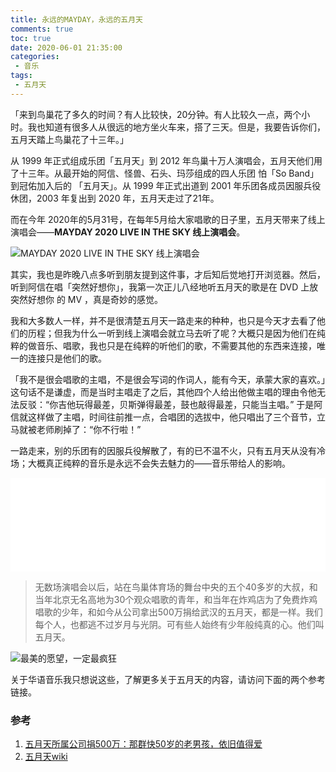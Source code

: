 ```yaml
---
title: 永远的MAYDAY，永远的五月天
comments: true
toc: true
date: 2020-06-01 21:35:00
categories:
 - 音乐
tags:
 - 五月天
---
```






「来到鸟巢花了多久的时间？有人比较快，20分钟。有人比较久一点，两个小时。我也知道有很多人从很远的地方坐火车来，搭了三天。但是，我要告诉你们，五月天踏上鸟巢花了十三年。」


<!-- more -->

从 1999 年正式组成乐团「五月天」到 2012 年鸟巢十万人演唱会，五月天他们用了十三年。从最开始的阿信、怪兽、石头、玛莎组成的四人乐团 怕「So Band」到冠佑加入后的 「五月天」。从 1999 年正式出道到 2001 年乐团各成员因服兵役休团，2003 年复出到 2020 年，五月天走过了21年。

而在今年 2020年的5月31号，在每年5月给大家唱歌的日子里，五月天带来了线上演唱会——**MAYDAY 2020 LIVE IN THE SKY 线上演唱会**。

![MAYDAY 2020 LIVE IN THE SKY 线上演唱会](https://i.loli.net/2020/06/01/74qPhZ1jdeQBTI6.jpg)

其实，我也是昨晚八点多听到朋友提到这件事，才后知后觉地打开浏览器。然后，听到阿信在唱「突然好想你」，我第一次正儿八经地听五月天的歌是在 DVD 上放 突然好想你 的 MV ，真是奇妙的感觉。 

我和大多数人一样，并不是很清楚五月天一路走来的种种，也只是今天才去看了他们的历程；但我为什么一听到线上演唱会就立马去听了呢？大概只是因为他们在纯粹的做音乐、唱歌，我也只是在纯粹的听他们的歌，不需要其他的东西来连接，唯一的连接只是他们的歌。

「我不是很会唱歌的主唱，不是很会写词的作词人，能有今天，承蒙大家的喜欢。」这句话不是谦虚，而是当时主唱走了之后，其他四个人给出他做主唱的理由令他无法反驳：“你吉他玩得最差，贝斯弹得最差，鼓也敲得最差，只能当主唱。” 于是阿信就这样做了主唱，时间往前推一点，合唱团的选拔中，他只唱出了三个音节，立马就被老师刷掉了：“你不行啦！” 

一路走来，别的乐团有的因服兵役解散了，有的已不温不火，只有五月天从没有冷场；大概真正纯粹的音乐是永远不会失去魅力的——音乐带给人的影响。


<iframe id="spkj" src="//player.bilibili.com/player.html?aid=840912984&bvid=BV1754y1Q7au&cid=197655070&page=1" scrolling="no" border="0" frameborder="no" framespacing="0" allowfullscreen="true" width=100%> </iframe>
<script type="text/javascript">  
document.getElementById("spkj").style.height=document.getElementById("spkj").scrollWidth*0.76+"px";
</script>

> 无数场演唱会以后，站在鸟巢体育场的舞台中央的五个40多岁的大叔，和当年北京无名高地为30个观众唱歌的青年，和当年在炸鸡店为了免费炸鸡唱歌的少年，和如今从公司拿出500万捐给武汉的五月天，都是一样。我们每个人，也都逃不过岁月与光阴。可有些人始终有少年般纯真的心。他们叫五月天。

![最美的愿望，一定最疯狂](https://i.loli.net/2020/06/01/AM6e9N8onaEdSTB.png)

关于华语音乐我只想说这些，了解更多关于五月天的内容，请访问下面的两个参考链接。

### 参考

1. [五月天所属公司捐500万：那群快50岁的老男孩，依旧值得爱](https://baike.baidu.com/tashuo/browse/content?id=feb217783ae130baa353be03&lemmaId=17011&fromLemmaModule=list)
2. [五月天wiki](https://zh.wikipedia.org/wiki/%E4%BA%94%E6%9C%88%E5%A4%A9)







